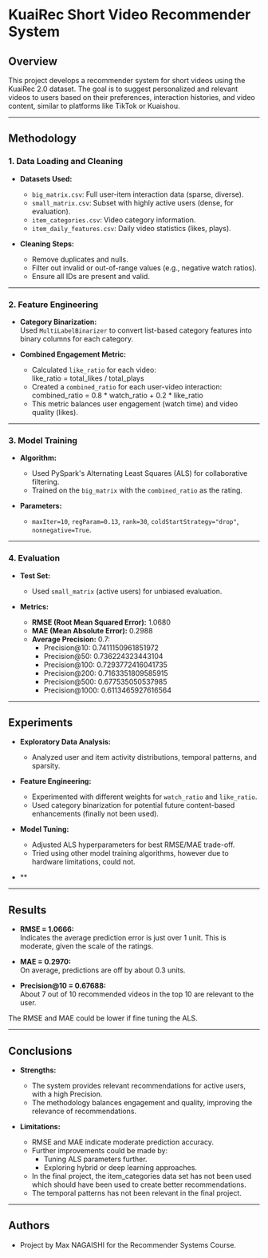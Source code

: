 # KuaiRec Short Video Recommender System

## Overview

This project develops a recommender system for short videos using the KuaiRec 2.0 dataset. The goal is to suggest personalized and relevant videos to users based on their preferences, interaction histories, and video content, similar to platforms like TikTok or Kuaishou.

---

## Methodology

### 1. Data Loading and Cleaning

- **Datasets Used:**
  - `big_matrix.csv`: Full user-item interaction data (sparse, diverse).
  - `small_matrix.csv`: Subset with highly active users (dense, for evaluation).
  - `item_categories.csv`: Video category information.
  - `item_daily_features.csv`: Daily video statistics (likes, plays).

- **Cleaning Steps:**
  - Remove duplicates and nulls.
  - Filter out invalid or out-of-range values (e.g., negative watch ratios).
  - Ensure all IDs are present and valid.

---

### 2. Feature Engineering

- **Category Binarization:**  
  Used `MultiLabelBinarizer` to convert list-based category features into binary columns for each category.

- **Combined Engagement Metric:**  
  - Calculated `like_ratio` for each video:  
    like_ratio = total_likes / total_plays
  - Created a `combined_ratio` for each user-video interaction:  
    combined_ratio = 0.8 * watch_ratio + 0.2 * like_ratio
  - This metric balances user engagement (watch time) and video quality (likes).

---

### 3. Model Training

- **Algorithm:**  
  - Used PySpark's Alternating Least Squares (ALS) for collaborative filtering.
  - Trained on the `big_matrix` with the `combined_ratio` as the rating.



- **Parameters:**  
  - `maxIter=10`, `regParam=0.13`, `rank=30`, `coldStartStrategy="drop"`, `nonnegative=True`.

---

### 4. Evaluation

- **Test Set:**  
  - Used `small_matrix` (active users) for unbiased evaluation.

- **Metrics:**
  - **RMSE (Root Mean Squared Error):** 1.0680
  - **MAE (Mean Absolute Error):** 0.2988
  - **Average Precision:** 0.7: 
    - Precision@10: 0.7411150961851972                                                                        
    - Precision@50: 0.736224323443104                                                                         
    - Precision@100: 0.7293772416041735
    - Precision@200: 0.7163351809585915                                                                           
    - Precision@500: 0.677535050537985
    - Precision@1000: 0.6113465927616564

---

## Experiments

- **Exploratory Data Analysis:**  
  - Analyzed user and item activity distributions, temporal patterns, and sparsity.

- **Feature Engineering:**  
  - Experimented with different weights for `watch_ratio` and `like_ratio`.
  - Used category binarization for potential future content-based enhancements (finally not been used).

- **Model Tuning:**  
  - Adjusted ALS hyperparameters for best RMSE/MAE trade-off.
  - Tried using other model training algorithms, however due to hardware limitations, could not.
- **

---

## Results

- **RMSE = 1.0666:**  
  Indicates the average prediction error is just over 1 unit. This is moderate, given the scale of the ratings.

- **MAE = 0.2970:**  
  On average, predictions are off by about 0.3 units.

- **Precision@10 = 0.67688:**  
  About 7 out of 10 recommended videos in the top 10 are relevant to the user.

The RMSE and MAE could be lower if fine tuning the ALS.

---

## Conclusions

- **Strengths:**
  - The system provides relevant recommendations for active users, with a high Precision.
  - The methodology balances engagement and quality, improving the relevance of recommendations.

- **Limitations:**
  - RMSE and MAE indicate moderate prediction accuracy.
  - Further improvements could be made by:
    - Tuning ALS parameters further.
    - Exploring hybrid or deep learning approaches.
  - In the final project, the item_categories data set has not been used which should have been used to create better recommendations.
  - The temporal patterns has not been relevant in the final project. 

---


## Authors

- Project by Max NAGAISHI for the Recommender Systems Course.
